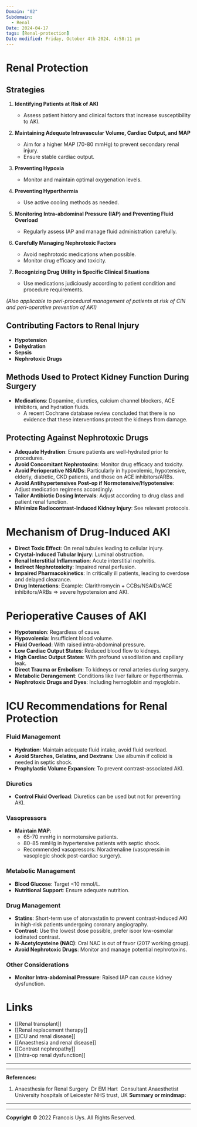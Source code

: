 ```yaml
---
Domain: "02"
Subdomain:
  - Renal
Date: 2024-04-17
tags: [Renal-protection]
Date modified: Friday, October 4th 2024, 4:58:11 pm
---
```


# Renal Protection

## Strategies

1. **Identifying Patients at Risk of AKI**
   - Assess patient history and clinical factors that increase susceptibility to AKI.

2. **Maintaining Adequate Intravascular Volume, Cardiac Output, and MAP**
   - Aim for a higher MAP (70-80 mmHg) to prevent secondary renal injury.
   - Ensure stable cardiac output.

3. **Preventing Hypoxia**
   - Monitor and maintain optimal oxygenation levels.

4. **Preventing Hyperthermia**
   - Use active cooling methods as needed.

5. **Monitoring Intra-abdominal Pressure (IAP) and Preventing Fluid Overload**
   - Regularly assess IAP and manage fluid administration carefully.

6. **Carefully Managing Nephrotoxic Factors**
   - Avoid nephrotoxic medications when possible.
   - Monitor drug efficacy and toxicity.

7. **Recognizing Drug Utility in Specific Clinical Situations**
   - Use medications judiciously according to patient condition and procedure requirements.

*(Also applicable to peri-procedural management of patients at risk of CIN and peri-operative prevention of AKI)*

## Contributing Factors to Renal Injury

- **Hypotension**
- **Dehydration**
- **Sepsis**
- **Nephrotoxic Drugs**

## Methods Used to Protect Kidney Function During Surgery

- **Medications**: Dopamine, diuretics, calcium channel blockers, ACE inhibitors, and hydration fluids.
  - A recent Cochrane database review concluded that there is no evidence that these interventions protect the kidneys from damage.

## Protecting Against Nephrotoxic Drugs

- **Adequate Hydration**: Ensure patients are well-hydrated prior to procedures.
- **Avoid Concomitant Nephrotoxins**: Monitor drug efficacy and toxicity.
- **Avoid Perioperative NSAIDs**: Particularly in hypovolemic, hypotensive, elderly, diabetic, CKD patients, and those on ACE inhibitors/ARBs.
- **Avoid Antihypertensives Post-op if Normotensive/Hypotensive**: Adjust medication regimens accordingly.
- **Tailor Antibiotic Dosing Intervals**: Adjust according to drug class and patient renal function.
- **Minimize Radiocontrast-Induced Kidney Injury**: See relevant protocols.

# Mechanism of Drug-Induced AKI

- **Direct Toxic Effect**: On renal tubules leading to cellular injury.
- **Crystal-Induced Tubular Injury**: Luminal obstruction.
- **Renal Interstitial Inflammation**: Acute interstitial nephritis.
- **Indirect Nephrotoxicity**: Impaired renal perfusion.
- **Impaired Pharmacokinetics**: In critically ill patients, leading to overdose and delayed clearance.
- **Drug Interactions**: Example: Clarithromycin + CCBs/NSAIDs/ACE inhibitors/ARBs ⇒ severe hypotension and AKI.

# Perioperative Causes of AKI

- **Hypotension**: Regardless of cause.
- **Hypovolemia**: Insufficient blood volume.
- **Fluid Overload**: With raised intra-abdominal pressure.
- **Low Cardiac Output States**: Reduced blood flow to kidneys.
- **High Cardiac Output States**: With profound vasodilation and capillary leak.
- **Direct Trauma or Embolism**: To kidneys or renal arteries during surgery.
- **Metabolic Derangement**: Conditions like liver failure or hyperthermia.
- **Nephrotoxic Drugs and Dyes**: Including hemoglobin and myoglobin.

# ICU Recommendations for Renal Protection

### Fluid Management

- **Hydration**: Maintain adequate fluid intake, avoid fluid overload.
- **Avoid Starches, Gelatins, and Dextrans**: Use albumin if colloid is needed in septic shock.
- **Prophylactic Volume Expansion**: To prevent contrast-associated AKI.

### Diuretics

- **Control Fluid Overload**: Diuretics can be used but not for preventing AKI.

### Vasopressors

- **Maintain MAP**:
  - 65-70 mmHg in normotensive patients.
  - 80-85 mmHg in hypertensive patients with septic shock.
  - Recommended vasopressors: Noradrenaline (vasopressin in vasoplegic shock post-cardiac surgery).

### Metabolic Management

- **Blood Glucose**: Target <10 mmol/L.
- **Nutritional Support**: Ensure adequate nutrition.

### Drug Management

- **Statins**: Short-term use of atorvastatin to prevent contrast-induced AKI in high-risk patients undergoing coronary angiography.
- **Contrast**: Use the lowest dose possible, prefer isoor low-osmolar iodinated contrast.
- **N-Acetylcysteine (NAC)**: Oral NAC is out of favor (2017 working group).
- **Avoid Nephrotoxic Drugs**: Monitor and manage potential nephrotoxins.

### Other Considerations

- **Monitor Intra-abdominal Pressure**: Raised IAP can cause kidney dysfunction.

# Links
- [[Renal transplant]]
- [[Renal replacement therapy]]
- [[ICU and renal disease]]
- [[Anaesthesia and renal disease]]
- [[Contrast nephropathy]]
- [[Intra-op renal dysfunction]]

---

---
**References:**  

1. Anaesthesia for Renal Surgery  Dr EM Hart  Consultant Anaesthetist  University hospitals of Leicester NHS trust, UK
**Summary or mindmap:**

------------------------------------------------------------------------------------------------------------------------------------------------------------------------------------------------------------------------------
---
**Copyright**
© 2022 Francois Uys. All Rights Reserved.